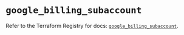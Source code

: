# `google_billing_subaccount`

Refer to the Terraform Registry for docs: [`google_billing_subaccount`](https://registry.terraform.io/providers/hashicorp/google/6.44.0/docs/resources/billing_subaccount).
